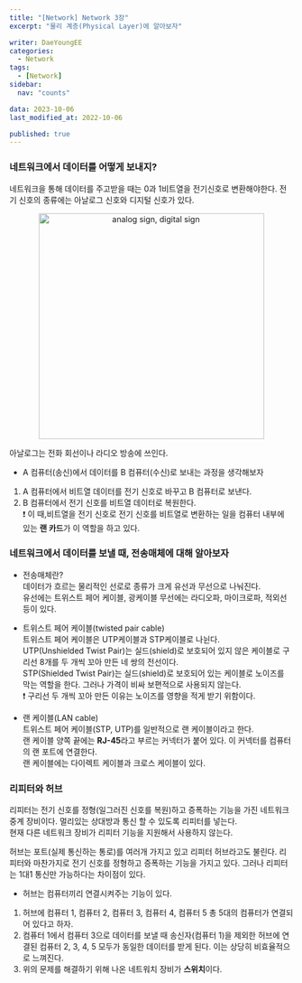 ```yaml
---
title: "[Network] Network 3장"
excerpt: "물리 계층(Physical Layer)에 알아보자"

writer: DaeYoungEE
categories:
  - Network
tags:
  - [Network]
sidebar:
  nav: "counts"

data: 2023-10-06
last_modified_at: 2022-10-06

published: true
---
```


### 네트워크에서 데이터를 어떻게 보내지?

네트워크을 통해 데이터를 주고받을 때는 0과 1비트열을 전기신호로 변환해야한다.
전기 신호의 종류에는 아날로그 신호와 디지털 신호가 있다.

<div align="center">
  <img width="400" alt="analog sign, digital sign" src="https://github.com/DaeYoungee/DaeYoungee.github.io/assets/121485300/6ed6c0e2-5375-4946-ad1a-775bc2c4332d">   
</div>

아날로그는 전화 회선이나 라디오 방송에 쓰인다.

- A 컴퓨터(송신)에서 데이터를 B 컴퓨터(수신)로 보내는 과정을 생각해보자

1. A 컴퓨터에서 비트열 데이터를 전기 신호로 바꾸고 B 컴퓨터로 보낸다.
2. B 컴퓨터에서 전기 신호를 비트열 데이터로 복원한다.  
   ❗️ 이 때,비트열을 전기 신호로 전기 신호를 비트열로 변환하는 일을 컴퓨터 내부에 있는 **랜 카드**가 이 역할을 하고 있다.

### 네트워크에서 데이터를 보낼 때, 전송매체에 대해 알아보자

- 전송매체란?  
  데이터가 흐르는 물리적인 선로로 종류가 크게 유선과 무선으로 나눠진다.  
  유선에는 트위스트 페어 케이블, 광케이블
  무선에는 라디오파, 마이크로파, 적외선등이 있다.

- 트위스트 페어 케이블(twisted pair cable)  
  트위스트 페어 케이블은 UTP케이블과 STP케이블로 나뉜다.  
  UTP(Unshielded Twist Pair)는 실드(shield)로 보호되어 있지 않은 케이블로 구리선 8개를 두 개씩 꼬아 만든 네 쌍의 전선이다.  
  STP(Shielded Twist Pair)는 실드(shield)로 보호되어 있는 케이블로 노이즈를 막는 역할을 한다. 그러나 가격이 비싸 보편적으로 사용되지 않는다.  
  ❗️ 구리선 두 개씩 꼬아 만든 이유는 노이즈를 영향을 적게 받기 위함이다.

- 랜 케이블(LAN cable)  
  트위스트 페어 케이블(STP, UTP)를 일반적으로 랜 케이블이라고 한다.  
  랜 케이블 양쪽 끝에는 **RJ-45**라고 부르는 커넥터가 붙어 있다. 이 커넥터를 컴퓨터의 랜 포트에 연결한다.  
  랜 케이블에는 다이렉트 케이블과 크로스 케이블이 있다.

### 리피터와 허브

리피터는 전기 신호를 정형(일그러진 신호를 복원)하고 증폭하는 기능을 가진 네트워크 중계 장비이다. 멀리있는 상대방과 통신 할 수 있도록 리피터를 넣는다.  
현재 다른 네트워크 장비가 리피터 기능을 지원해서 사용하지 않는다.

허브는 포트(실제 통신하는 통로)를 여러개 가지고 있고 리피터 허브라고도 불린다. 리피터와 마찬가지로 전기 신호를 정형하고 증폭하는 기능을 가지고 있다. 그러나 리피터는 1대1 통신만 가능하다는 차이점이 있다.

- 허브는 컴퓨터끼리 연결시켜주는 기능이 있다.

1. 허브에 컴퓨터 1, 컴퓨터 2, 컴퓨터 3, 컴퓨터 4, 컴퓨터 5 총 5대의 컴퓨터가 연결되어 있다고 하자.
2. 컴퓨터 1에서 컴퓨터 3으로 데이터를 보낼 때 송신자(컴퓨터 1)을 제외한 허브에 연결된 컴퓨터 2, 3, 4, 5 모두가 동일한 데이터를 받게 된다. 이는 상당히 비효율적으로 느껴진다.
3. 위의 문제를 해결하기 위해 나온 네트워치 장비가 **스위치**이다.
